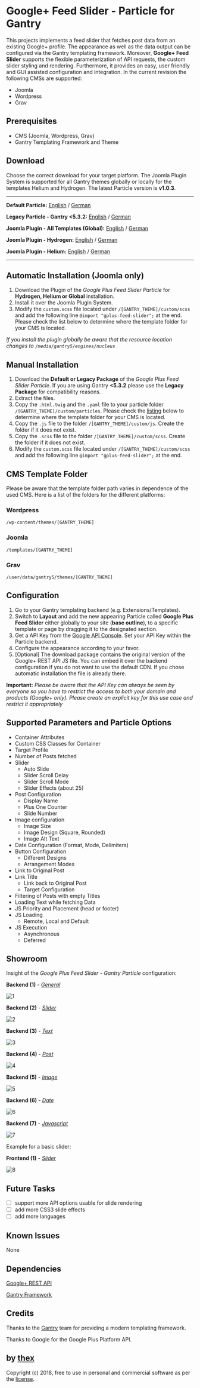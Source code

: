# Google+ Feed Slider - Particle for Gantry
This projects implements a feed slider that fetches post data from an existing Google+ profile.  The appearance as well as the data output can be configured via the Gantry templating framework. Moreover, **Google+ Feed Slider** supports the flexible parameterization of API requests, the custom slider styling and rendering. Furthermore, it provides an easy, user friendly and GUI assisted configuration and integration. In the current revision the following CMSs are supported:
* Joomla
* Wordpress
* Grav

## Prerequisites
* CMS (Joomla, Wordpress, Grav)
* Gantry Templating Framework and Theme

## Download
Choose the correct download for your target platform. The Joomla Plugin System is supported for all Gantry themes globally or locally for the templates Helium and Hydrogen. The latest Particle version is **v1.0.3**.
___
**Default Particle:**
[English](https://github.com/thexmanxyz/Google-Plus-Feed-Slider-Gantry/releases/download/v1.0.3/gfs.particle.only.EN.v1.0.3.zip) / [German](https://github.com/thexmanxyz/Google-Plus-Feed-Slider-Gantry/releases/download/v1.0.3/gfs.particle.only.DE.v1.0.3.zip)

**Legacy Particle - Gantry <5.3.2:**
[English](https://github.com/thexmanxyz/Google-Plus-Feed-Slider-Gantry/releases/download/v1.0.3/gfs.particle.only.legacy.EN.v1.0.3.zip) / [German](https://github.com/thexmanxyz/Google-Plus-Feed-Slider-Gantry/releases/download/v1.0.3/gfs.particle.only.legacy.DE.v1.0.3.zip)

**Joomla Plugin - All Templates (Global):**
[English](https://github.com/thexmanxyz/Google-Plus-Feed-Slider-Gantry/releases/download/v1.0.3/gfs.j3.global.EN.v1.0.3.zip) / [German](https://github.com/thexmanxyz/Google-Plus-Feed-Slider-Gantry/releases/download/v1.0.3/gfs.j3.global.DE.v1.0.3.zip)

**Joomla Plugin - Hydrogen:**
[English](https://github.com/thexmanxyz/Google-Plus-Feed-Slider-Gantry/releases/download/v1.0.3/gfs.j3.hydrogen.EN.v1.0.3.zip) / [German](https://github.com/thexmanxyz/Google-Plus-Feed-Slider-Gantry/releases/download/v1.0.3/gfs.j3.hydrogen.DE.v1.0.3.zip)

**Joomla Plugin - Helium:**
[English](https://github.com/thexmanxyz/Google-Plus-Feed-Slider-Gantry/releases/download/v1.0.3/gfs.j3.helium.EN.v1.0.3.zip) / [German](https://github.com/thexmanxyz/Google-Plus-Feed-Slider-Gantry/releases/download/v1.0.3/gfs.j3.helium.DE.v1.0.3.zip)
___

## Automatic Installation (Joomla only)
1. Download the Plugin of the *Google Plus Feed Slider Particle* for **Hydrogen, Helium or Global** installation.
2. Install it over the Joomla Plugin System.
3. Modify the `custom.scss` file located under `/[GANTRY_THEME]/custom/scss` and add the following line `@import "gplus-feed-slider";` at the end. Please check the list below to determine where the template folder for your CMS is located.

*If you install the plugin globally be aware that the resource location changes to `/media/gantry5/engines/nucleus`*

## Manual Installation
1. Download the **Default or Legacy Package** of the *Google Plus Feed Slider Particle*. If you are using Gantry **<5.3.2** please use the **Legacy Package** for compatibility reasons.
2. Extract the files.
3. Copy the `.html.twig` and the `.yaml` file to your particle folder `/[GANTRY_THEME]/custom/particles`. Please check the [listing](https://github.com/thexmanxyz/Google-Plus-Feed-Slider-Gantry#cms-template-folder) below to determine where the template folder for your CMS is located.
4. Copy the `.js` file to the folder `/[GANTRY_THEME]/custom/js`. Create the folder if it does not exist.
5. Copy the `.scss` file to the folder `/[GANTRY_THEME]/custom/scss`. Create the folder if it does not exist.
6. Modify the `custom.scss` file located under `/[GANTRY_THEME]/custom/scss` and add the following line `@import "gplus-feed-slider";` at the end.

## CMS Template Folder
Please be aware that the template folder path varies in dependence of the used CMS. Here is a list of the folders for the different platforms:

### Wordpress
`/wp-content/themes/[GANTRY_THEME]`

### Joomla
`/templates/[GANTRY_THEME]`

### Grav
`/user/data/gantry5/themes/[GANTRY_THEME]`
   
## Configuration
1. Go to your Gantry templating backend (e.g. Extensions/Templates).
2. Switch to **Layout** and add the new appearing Particle called **Google Plus Feed Slider** either globally to your site (**base outline**), to a specific template or page by dragging it to the designated section.
3. Get a API Key from the [Google API Console](https://console.cloud.google.com/apis/dashboard). Set your API Key within the Particle backend. 
4. Configure the appearance according to your favor.
5. [Optional] The download package contains the original version of the Google+ REST API JS file. You can embed it over the backend configuration if you do not want to use the default CDN. If you chose automatic installation the file is already there.

**Important:** *Please be aware that the API Key can always be seen by everyone so you have to restrict the access to both your domain and products (Google+ only). Please create an explicit key for this use case and restrict it appropriately*
 
## Supported Parameters and Particle Options
* Container Attributes
* Custom CSS Classes for Container
* Target Profile
* Number of Posts fetched
* Slider 
  * Auto Slide
  * Slider Scroll Delay
  * Slider Scroll Mode
  * Slider Effects (about 25)
* Post Configuration
  * Display Name
  * Plus One Counter
  * Slide Number
* Image configuration
  * Image Size
  * Image Design (Square, Rounded)
  * Image Alt Text
* Date Configuration (Format, Mode, Delimiters)  
* Button Configuration
  * Different Designs
  * Arrangement Modes
* Link to Original Post
* Link Title
  * Link back to Original Post
  * Target Configuration
* Filtering of Posts with empty Titles
* Loading Text while fetching Data
* JS Priority and Placement (head or footer)
* JS Loading
  * Remote, Local and Default
* JS Execution
  * Asynchronous
  * Deferred

## Showroom
Insight of the *Google Plus Feed Slider - Gantry Particle* configuration:

**Backend (1)** - *[General](/screenshots/backend_general.png)*

![1](/screenshots/backend_general.png)

**Backend (2)** - *[Slider](/screenshots/backend_slider.png)*

![2](/screenshots/backend_slider.png)

**Backend (3)** - *[Text](/screenshots/backend_text.png)*

![3](/screenshots/backend_text.png)

**Backend (4)** - *[Post](/screenshots/backend_post.png)*

![4](/screenshots/backend_post.png)

**Backend (5)** - *[Image](/screenshots/backend_image.png)*

![5](/screenshots/backend_image.png)

**Backend (6)** - *[Date](/screenshots/backend_date.png)*

![6](/screenshots/backend_date.png)

**Backend (7)** - *[Javascript](/screenshots/backend_js.png)*

![7](/screenshots/backend_js.png)

Example for a basic slider:

**Frontend (1)** - *[Slider](/screenshots/frontend_slider.gif)*

![8](/screenshots/frontend_slider.png)

## Future Tasks
- [ ] support more API options usable for slide rendering
- [ ] add more CSS3 slide effects
- [ ] add more languages

## Known Issues
None

## Dependencies
[Google+ REST API](https://developers.google.com/+/web/api/rest/)

[Gantry Framework](http://gantry.org/)

## Credits
Thanks to the [Gantry](https://github.com/gantry) team for providing a modern templating framework.

Thanks to Google for the Google Plus Platform API.

## by [thex](https://github.com/thexmanxyz)
Copyright (c) 2018, free to use in personal and commercial software as per the [license](/LICENSE.md).
